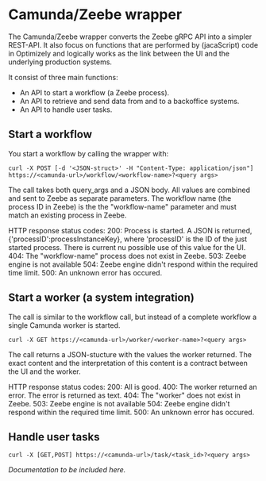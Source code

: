 # Camunda/Zeebe wrapper

The Camunda/Zeebe wrapper converts the Zeebe gRPC API into a simpler REST-API. It also focus on functions that are performed by (jacaScript) code in Optimizely and logically works as the link between the UI and the underlying production systems.


It consist of three main functions:
* An API to start a workflow (a Zeebe process).
* An API to retrieve and send data from and to a backoffice systems.
* An API to handle user tasks.

## Start a workflow

You start a workflow by calling the wrapper with:

```
curl -X POST [-d '<JSON-struct>' -H "Content-Type: application/json"] https://<camunda-url>/workflow/<workflow-name>?<query args>
```

The call takes both query_args and a JSON body. All values are combined and sent to Zeebe as separate parameters. The workflow name (the process ID in Zeebe) is the the "workflow-name" parameter and must match an existing process in Zeebe.

HTTP response status codes:
200: Process is started. A JSON is returned, {'processID':processInstanceKey}, where 'processID' is the ID of the just started process. There is current nu possible use of this value for the UI.
404: The "workflow-name" process does not exist in Zeebe.
503: Zeebe engine is not available
504: Zeebe engine didn't respond within the required time limit.
500: An unknown error has occured.

## Start a worker (a system integration)

The call is similar to the workflow call, but instead of a complete workflow a single Camunda worker is started.

```
curl -X GET https://<camunda-url>/worker/<worker-name>?<query args>
```

The call returns a JSON-stucture with the values the worker returned. The exact content and the interpretation of this content is a contract between the UI and the worker.

HTTP response status codes:
200: All is good.
400: The worker returned an error. The error is returned as text.
404: The "worker" does not exist in Zeebe.
503: Zeebe engine is not available
504: Zeebe engine didn't respond within the required time limit.
500: An unknown error has occured.

## Handle user tasks

```
curl -X [GET,POST] https://<camunda-url>/task/<task_id>?<query args>
```

*Documentation to be included here.*
